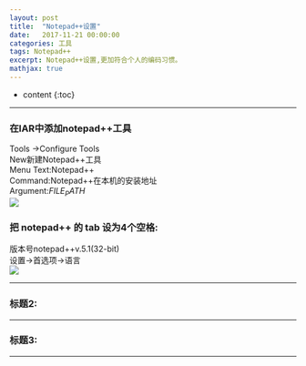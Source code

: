 ```yaml
---
layout: post
title:  "Notepad++设置"
date:   2017-11-21 00:00:00
categories: 工具
tags: Notepad++
excerpt: Notepad++设置,更加符合个人的编码习惯。
mathjax: true
---
```

* content
{:toc}
---

### 在IAR中添加notepad++工具
Tools ->Configure Tools<br/>
New新建Notepad++工具<br/>
Menu Text:Notepad++<br/>
Command:Notepad++在本机的安装地址<br/>
Argument:$FILE_PATH$<br/>
![](http://owlypioka.bkt.clouddn.com/IAR%E4%B8%AD%E6%B7%BB%E5%8A%A0Notepad%E5%B7%A5%E5%85%B7.png)

### 把 notepad++ 的 tab 设为4个空格:

版本号notepad++v.5.1(32-bit) <br/>
设置->首选项->语言<br/>
![](http://owlypioka.bkt.clouddn.com/notepad++tab%E8%AE%BE%E7%BD%AE.png)

---

### 标题2:




---

### 标题3:



---
